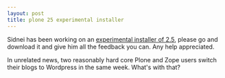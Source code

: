 ```yaml
---
layout: post
title: plone 25 experimental installer
---
```

Sidnei has been working on an <a href="http://awkly.org/">experimental installer of 2.5</a>, please go and download it and give him all the feedback you can. Any help appreciated.

In unrelated news, two reasonably hard core Plone and Zope users switch their blogs to Wordpress in the same week. What's with that?
